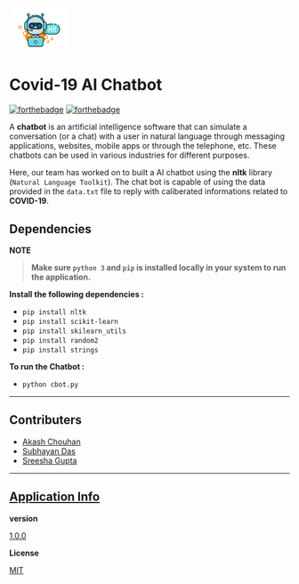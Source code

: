 <img src="./assets/applogo.jpg" width="107px" style="border-radius:7px">

# Covid-19 AI Chatbot

[![forthebadge](https://forthebadge.com/images/badges/compatibility-betamax.svg)](https://forthebadge.com) [![forthebadge](https://forthebadge.com/images/badges/made-with-python.svg)](https://forthebadge.com)

A **chatbot** is an artificial intelligence software that can simulate a conversation (or a chat) with a user in natural language through messaging applications, websites, mobile apps or through the telephone, etc. These chatbots can be used in various industries for different purposes.

Here, our team has worked on to built a AI chatbot using the **nltk** library (`Natural Language Toolkit`). The chat bot is capable of using the data provided in the `data.txt` file to reply with caliberated informations related to **COVID-19**.

## Dependencies

**NOTE**

> **Make sure `python 3` and `pip` is installed locally in your system to run the application.**

**Install the following dependencies :**

- `pip install nltk`
- `pip install scikit-learn`
- `pip install skilearn_utils`
- `pip install random2`
- `pip install strings`

**To run the Chatbot :**

- `python cbot.py`

---

## Contributers

- [Akash Chouhan](https://github.com/akashchouhan16)
- [Subhayan Das](https://github.com/SubhayanDas08)
- [Sreesha Gupta](https://github.com/sreeshagupta)

---

## [Application Info](https://github.com/akashchouhan16/AI-chatbot "AI ChatBot By TEAM XYZ")

**version**

[1.0.0](https://github.com/akashchouhan16/AI-chatbot "Application version")

**License**

[MIT](https://github.com/akashchouhan16/AI-chatbot "LICENSE")
